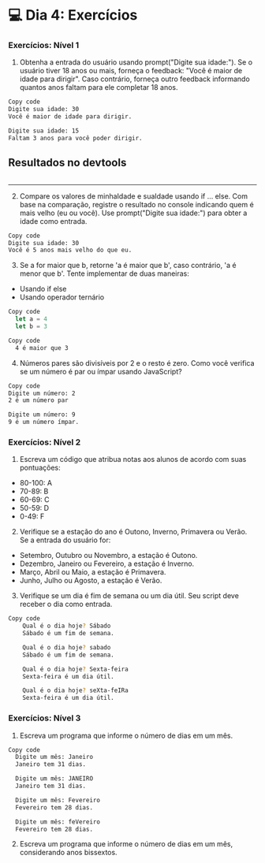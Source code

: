 
# 💻 Dia 4: Exercícios

### Exercícios: Nível 1

1. Obtenha a entrada do usuário usando prompt("Digite sua idade:"). Se o usuário tiver 18 anos ou mais, forneça o feedback: "Você é maior de idade para dirigir". Caso contrário, forneça outro feedback informando quantos anos faltam para ele completar 18 anos.

```sh
Copy code
Digite sua idade: 30
Você é maior de idade para dirigir.

Digite sua idade: 15
Faltam 3 anos para você poder dirigir.
```

## Resultados no devtools

<img src="">

---

2. Compare os valores de minhaIdade e suaIdade usando if … else. Com base na comparação, registre o resultado no console indicando quem é mais velho (eu ou você). Use prompt("Digite sua idade:") para obter a idade como entrada.

```sh
Copy code
Digite sua idade: 30
Você é 5 anos mais velho do que eu.
```

3. Se a for maior que b, retorne 'a é maior que b', caso contrário, 'a é menor que b'. Tente implementar de duas maneiras:

- Usando if else
- Usando operador ternário

```js
Copy code
  let a = 4
  let b = 3
```

```sh
Copy code
  4 é maior que 3
```

4. Números pares são divisíveis por 2 e o resto é zero. Como você verifica se um número é par ou ímpar usando JavaScript?


```sh
Copy code
Digite um número: 2
2 é um número par

Digite um número: 9
9 é um número ímpar.
```

### Exercícios: Nível 2
1. Escreva um código que atribua notas aos alunos de acordo com suas pontuações:

- 80-100: A
- 70-89: B
- 60-69: C
- 50-59: D
- 0-49: F

2. Verifique se a estação do ano é Outono, Inverno, Primavera ou Verão. Se a entrada do usuário for:

- Setembro, Outubro ou Novembro, a estação é Outono.
- Dezembro, Janeiro ou Fevereiro, a estação é Inverno.
- Março, Abril ou Maio, a estação é Primavera.
- Junho, Julho ou Agosto, a estação é Verão.

3. Verifique se um dia é fim de semana ou um dia útil. Seu script deve receber o dia como entrada.

```sh
Copy code
    Qual é o dia hoje? Sábado
    Sábado é um fim de semana.

    Qual é o dia hoje? sabado
    Sábado é um fim de semana.

    Qual é o dia hoje? Sexta-feira
    Sexta-feira é um dia útil.

    Qual é o dia hoje? seXta-feIRa
    Sexta-feira é um dia útil.
```

### Exercícios: Nível 3

1. Escreva um programa que informe o número de dias em um mês.

```sh
Copy code
  Digite um mês: Janeiro
  Janeiro tem 31 dias.

  Digite um mês: JANEIRO
  Janeiro tem 31 dias.

  Digite um mês: Fevereiro
  Fevereiro tem 28 dias.

  Digite um mês: feVereiro
  Fevereiro tem 28 dias.
```  
2. Escreva um programa que informe o número de dias em um mês, considerando anos bissextos.